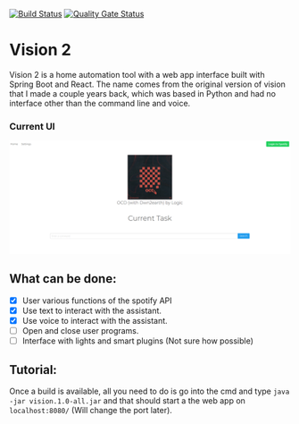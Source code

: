 [![Build Status](https://travis-ci.org/JackGoldsworth/Vision2.svg?branch=master)](https://travis-ci.org/JackGoldsworth/Vision2)
[![Quality Gate Status](https://sonarcloud.io/api/project_badges/measure?project=me.jackgoldsworth.vision&metric=alert_status)](https://sonarcloud.io/dashboard?id=me.jackgoldsworth.vision)

# Vision 2
Vision 2 is a home automation tool with a web app interface built with Spring Boot and React. The name comes from the original version of vision that I made a couple years back, which was based in Python and had no interface other than the command line and voice.

### Current UI
![alt text](example.png "current ui")

## What can be done:
- [x] User various functions of the spotify API
- [x] Use text to interact with the assistant.
- [x] Use voice to interact with the assistant.
- [ ] Open and close user programs.
- [ ] Interface with lights and smart plugins (Not sure how possible)

## Tutorial:
Once a build is available, all you need to do is go into the cmd and type
```java -jar vision.1.0-all.jar```
and that should start a the web app on ```localhost:8080/``` (Will change the port later).
